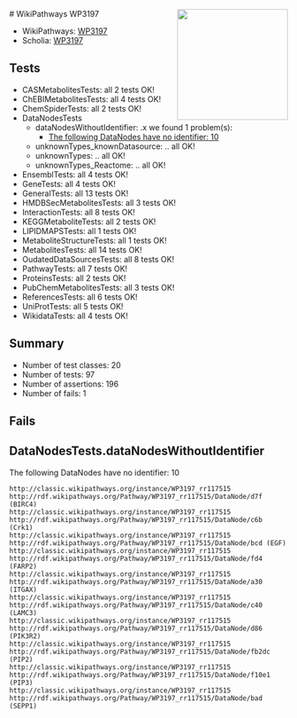 <img style="float: right; width: 200px" src="https://upload.wikimedia.org/wikipedia/commons/thumb/8/83/Wplogo_with_text_500.png/640px-Wplogo_with_text_500.png" />
# WikiPathways WP3197

* WikiPathways: [WP3197](https://wikipathways.org/pathways/WP3197)
* Scholia: [WP3197](https://scholia.toolforge.org/wikipathways/WP3197)
## Tests
* CASMetabolitesTests: all 2 tests OK!
* ChEBIMetabolitesTests: all 4 tests OK!
* ChemSpiderTests: all 2 tests OK!
* DataNodesTests
    * dataNodesWithoutIdentifier: .x we found 1 problem(s):
        * [The following DataNodes have no identifier: 10](#8792c490)
    * unknownTypes_knownDatasource: .. all OK!
    * unknownTypes: .. all OK!
    * unknownTypes_Reactome: .. all OK!
* EnsemblTests: all 4 tests OK!
* GeneTests: all 4 tests OK!
* GeneralTests: all 13 tests OK!
* HMDBSecMetabolitesTests: all 3 tests OK!
* InteractionTests: all 8 tests OK!
* KEGGMetaboliteTests: all 2 tests OK!
* LIPIDMAPSTests: all 1 tests OK!
* MetaboliteStructureTests: all 1 tests OK!
* MetabolitesTests: all 14 tests OK!
* OudatedDataSourcesTests: all 8 tests OK!
* PathwayTests: all 7 tests OK!
* ProteinsTests: all 2 tests OK!
* PubChemMetabolitesTests: all 3 tests OK!
* ReferencesTests: all 6 tests OK!
* UniProtTests: all 5 tests OK!
* WikidataTests: all 4 tests OK!


## Summary

* Number of test classes: 20
* Number of tests: 97
* Number of assertions: 196
* Number of fails: 1

## Fails

<a name="8792c490" />

## DataNodesTests.dataNodesWithoutIdentifier

The following DataNodes have no identifier: 10
```
http://classic.wikipathways.org/instance/WP3197_rr117515 http://rdf.wikipathways.org/Pathway/WP3197_rr117515/DataNode/d7f (BIRC4)
http://classic.wikipathways.org/instance/WP3197_rr117515 http://rdf.wikipathways.org/Pathway/WP3197_rr117515/DataNode/c6b (Crk1)
http://classic.wikipathways.org/instance/WP3197_rr117515 http://rdf.wikipathways.org/Pathway/WP3197_rr117515/DataNode/bcd (EGF)
http://classic.wikipathways.org/instance/WP3197_rr117515 http://rdf.wikipathways.org/Pathway/WP3197_rr117515/DataNode/fd4 (FARP2)
http://classic.wikipathways.org/instance/WP3197_rr117515 http://rdf.wikipathways.org/Pathway/WP3197_rr117515/DataNode/a30 (ITGAX)
http://classic.wikipathways.org/instance/WP3197_rr117515 http://rdf.wikipathways.org/Pathway/WP3197_rr117515/DataNode/c40 (LAMC3)
http://classic.wikipathways.org/instance/WP3197_rr117515 http://rdf.wikipathways.org/Pathway/WP3197_rr117515/DataNode/d86 (PIK3R2)
http://classic.wikipathways.org/instance/WP3197_rr117515 http://rdf.wikipathways.org/Pathway/WP3197_rr117515/DataNode/fb2dc (PIP2)
http://classic.wikipathways.org/instance/WP3197_rr117515 http://rdf.wikipathways.org/Pathway/WP3197_rr117515/DataNode/f10e1 (PIP3)
http://classic.wikipathways.org/instance/WP3197_rr117515 http://rdf.wikipathways.org/Pathway/WP3197_rr117515/DataNode/bad (SEPP1)
```


